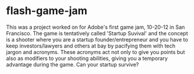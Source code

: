 flash-game-jam
==============

This was a project worked on for Adobe's first game jam, 10-20-12 in San Francisco. The game is tentatively called 'Startup Suvival' and the concept is a shooter where you are a startup founder/entrepreneur and you have to keep investors/lawyers and others at bay by pacifying them with tech jargon and acronyms.  These acronyms act not only to give you points but also as modifiers to your shooting abilities, giving you a temporary advantage during the game. Can your startup survive?